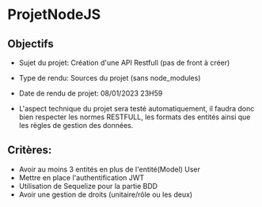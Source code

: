 # ProjetNodeJS

## Objectifs

- Sujet du projet: Création d'une API Restfull (pas de front à créer)
- Type de rendu: Sources du projet (sans node_modules)
- Date de rendu de projet: 08/01/2023 23H59

- L'aspect technique du projet sera testé automatiquement, 
il faudra donc bien respecter les normes RESTFULL, 
les formats des entités ainsi que les règles de gestion des données.

## Critères:

- Avoir au moins 3 entités en plus de l'entité(Model) User
- Mettre en place l'authentification JWT
- Utilisation de Sequelize pour la partie BDD
- Avoir une gestion de droits (unitaire/rôle ou les deux)
